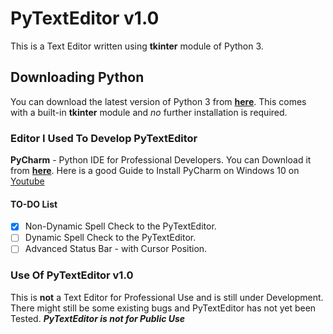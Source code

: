 # PyTextEditor v1.0
This is a Text Editor written using **tkinter** module of Python 3.

## Downloading Python
You can download the latest version of Python 3 from [**here**](https://www.python.org/downloads/).
This comes with a built-in **tkinter** module and *no* further installation is required.

### Editor I Used To Develop PyTextEditor
**PyCharm** - Python IDE for Professional Developers.
You can Download it from [**here**](https://www.jetbrains.com/pycharm/download/).
Here is a good Guide to Install PyCharm on Windows 10 on [Youtube](https://www.youtube.com/watch?v=SZUNUB6nz3g)

#### TO-DO List
- [x] Non-Dynamic Spell Check to the PyTextEditor.
- [ ] Dynamic Spell Check to the PyTextEditor.
- [ ] Advanced Status Bar - with Cursor Position.

### Use Of PyTextEditor v1.0
This is **not** a Text Editor for Professional Use and is still under Development.
There might still be some existing bugs and PyTextEditor has not yet been Tested.
**_PyTextEditor is not for Public Use_**
